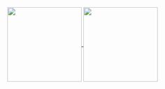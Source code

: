 <a href="https://github.com/anuraghazra/github-readme-stats">
  <img height=170 align="center" src="https://github-readme-stats.vercel.app/api?username=ghostwond3r&theme=neon&hide=issues,contribs,prs&card_width=100&rank_icon=github&text_bold=false&hide_title=true" /> 
  <img height=170 align="center" src="https://github-readme-stats.vercel.app/api/top-langs?username=ghostwond3r&card_width=100&theme=neon&size_weight=0.5&count_weight=0.5&text_bold=false&hide_title=true" />
</a>
